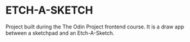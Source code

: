 # ETCH-A-SKETCH

Project built during the The Odin Project frontend course.
It is a draw app between a sketchpad and an Etch-A-Sketch.
